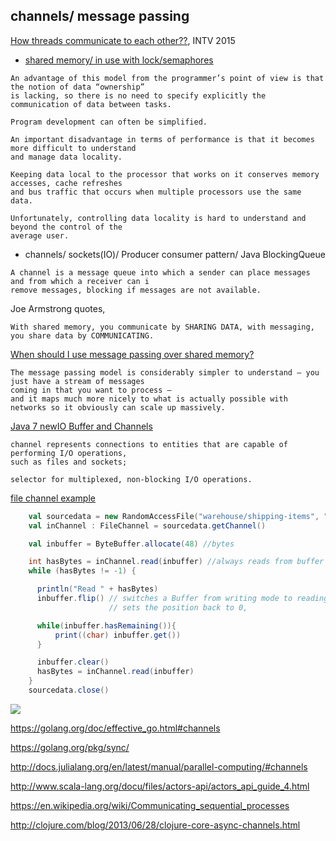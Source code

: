 channels/ message passing
-------------------------

[How threads communicate to each other??](http://stackoverflow.com/a/3852472/432903), INTV 2015

- [shared memory/ in use with lock/semaphores](https://behelmy.wordpress.com/parrallel-computing/shared-memory-vs-message-passing-programming-model/)

```
An advantage of this model from the programmer’s point of view is that the notion of data “ownership” 
is lacking, so there is no need to specify explicitly the communication of data between tasks. 

Program development can often be simplified.
```

```
An important disadvantage in terms of performance is that it becomes more difficult to understand 
and manage data locality. 

Keeping data local to the processor that works on it conserves memory accesses, cache refreshes 
and bus traffic that occurs when multiple processors use the same data.

Unfortunately, controlling data locality is hard to understand and beyond the control of the 
average user.
```

- channels/ sockets(IO)/ Producer consumer pattern/ Java BlockingQueue

```
A channel is a message queue into which a sender can place messages and from which a receiver can i
remove messages, blocking if messages are not available. 
```

Joe Armstrong quotes, 

```
With shared memory, you communicate by SHARING DATA, with messaging, you share data by COMMUNICATING.
```

[When should I use message passing over shared memory?](http://programmers.stackexchange.com/a/116887/31060)

```
The message passing model is considerably simpler to understand — you just have a stream of messages 
coming in that you want to process — 
and it maps much more nicely to what is actually possible with networks so it obviously can scale up massively.
```

[Java 7 newIO Buffer and Channels](https://docs.oracle.com/javase/7/docs/api/java/nio/channels/package-summary.html)

```
channel represents connections to entities that are capable of performing I/O operations, 
such as files and sockets; 

selector for multiplexed, non-blocking I/O operations.
```

[file channel example](http://tutorials.jenkov.com/java-nio/buffers.html)

```scala
    val sourcedata = new RandomAccessFile("warehouse/shipping-items", "rw")
    val inChannel : FileChannel = sourcedata.getChannel() 

    val inbuffer = ByteBuffer.allocate(48) //bytes

    int hasBytes = inChannel.read(inbuffer) //always reads from buffer
    while (hasBytes != -1) {

      println("Read " + hasBytes)
      inbuffer.flip() // switches a Buffer from writing mode to reading mode. 
                      // sets the position back to 0, 

      while(inbuffer.hasRemaining()){
          print((char) inbuffer.get())
      }

      inbuffer.clear()
      hasBytes = inChannel.read(inbuffer)
    }
    sourcedata.close()
```

![](http://tutorials.jenkov.com/images/java-nio/buffers-modes.png)

https://golang.org/doc/effective_go.html#channels

https://golang.org/pkg/sync/

http://docs.julialang.org/en/latest/manual/parallel-computing/#channels

http://www.scala-lang.org/docu/files/actors-api/actors_api_guide_4.html

https://en.wikipedia.org/wiki/Communicating_sequential_processes

http://clojure.com/blog/2013/06/28/clojure-core-async-channels.html
